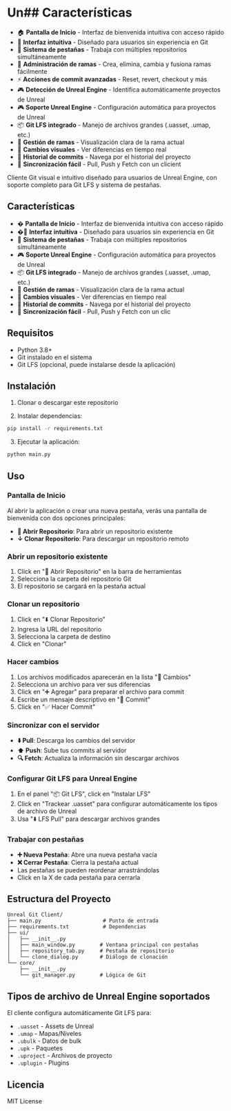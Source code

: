 # Un## Características

- 🏠 **Pantalla de Inicio** - Interfaz de bienvenida intuitiva con acceso rápido
- 🎯 **Interfaz intuitiva** - Diseñado para usuarios sin experiencia en Git
- 📑 **Sistema de pestañas** - Trabaja con múltiples repositorios simultáneamente
- 🌳 **Administración de ramas** - Crea, elimina, cambia y fusiona ramas fácilmente
- ⚡ **Acciones de commit avanzadas** - Reset, revert, checkout y más
- 🎮 **Detección de Unreal Engine** - Identifica automáticamente proyectos de Unreal
- 🎮 **Soporte Unreal Engine** - Configuración automática para proyectos de Unreal
- 📦 **Git LFS integrado** - Manejo de archivos grandes (.uasset, .umap, etc.)
- 🌳 **Gestión de ramas** - Visualización clara de la rama actual
- 📝 **Cambios visuales** - Ver diferencias en tiempo real
- 📜 **Historial de commits** - Navega por el historial del proyecto
- 🔄 **Sincronización fácil** - Pull, Push y Fetch con un clicient

Cliente Git visual e intuitivo diseñado para usuarios de Unreal Engine, con soporte completo para Git LFS y sistema de pestañas.

## Características

- � **Pantalla de Inicio** - Interfaz de bienvenida intuitiva con acceso rápido
- �🎯 **Interfaz intuitiva** - Diseñado para usuarios sin experiencia en Git
- 📑 **Sistema de pestañas** - Trabaja con múltiples repositorios simultáneamente
- 🎮 **Soporte Unreal Engine** - Configuración automática para proyectos de Unreal
- 📦 **Git LFS integrado** - Manejo de archivos grandes (.uasset, .umap, etc.)
- 🌳 **Gestión de ramas** - Visualización clara de la rama actual
- 📝 **Cambios visuales** - Ver diferencias en tiempo real
- 📜 **Historial de commits** - Navega por el historial del proyecto
- 🔄 **Sincronización fácil** - Pull, Push y Fetch con un clic

## Requisitos

- Python 3.8+
- Git instalado en el sistema
- Git LFS (opcional, puede instalarse desde la aplicación)

## Instalación

1. Clonar o descargar este repositorio

2. Instalar dependencias:
```bash
pip install -r requirements.txt
```

3. Ejecutar la aplicación:
```bash
python main.py
```

## Uso

### Pantalla de Inicio
Al abrir la aplicación o crear una nueva pestaña, verás una pantalla de bienvenida con dos opciones principales:
- **📁 Abrir Repositorio**: Para abrir un repositorio existente
- **↓ Clonar Repositorio**: Para descargar un repositorio remoto

### Abrir un repositorio existente
1. Click en "📁 Abrir Repositorio" en la barra de herramientas
2. Selecciona la carpeta del repositorio Git
3. El repositorio se cargará en la pestaña actual

### Clonar un repositorio
1. Click en "⬇️ Clonar Repositorio"
2. Ingresa la URL del repositorio
3. Selecciona la carpeta de destino
4. Click en "Clonar"

### Hacer cambios
1. Los archivos modificados aparecerán en la lista "📝 Cambios"
2. Selecciona un archivo para ver sus diferencias
3. Click en "➕ Agregar" para preparar el archivo para commit
4. Escribe un mensaje descriptivo en "💬 Commit"
5. Click en "✅ Hacer Commit"

### Sincronizar con el servidor
- **⬇️ Pull**: Descarga los cambios del servidor
- **⬆️ Push**: Sube tus commits al servidor
- **🔍 Fetch**: Actualiza la información sin descargar archivos

### Configurar Git LFS para Unreal Engine
1. En el panel "📦 Git LFS", click en "Instalar LFS"
2. Click en "Trackear .uasset" para configurar automáticamente los tipos de archivo de Unreal
3. Usa "⬇️ LFS Pull" para descargar archivos grandes

### Trabajar con pestañas
- **➕ Nueva Pestaña**: Abre una nueva pestaña vacía
- **❌ Cerrar Pestaña**: Cierra la pestaña actual
- Las pestañas se pueden reordenar arrastrándolas
- Click en la X de cada pestaña para cerrarla

## Estructura del Proyecto

```
Unreal Git Client/
├── main.py                    # Punto de entrada
├── requirements.txt           # Dependencias
├── ui/
│   ├── __init__.py
│   ├── main_window.py        # Ventana principal con pestañas
│   ├── repository_tab.py     # Pestaña de repositorio
│   └── clone_dialog.py       # Diálogo de clonación
└── core/
    ├── __init__.py
    └── git_manager.py        # Lógica de Git
```

## Tipos de archivo de Unreal Engine soportados

El cliente configura automáticamente Git LFS para:
- `.uasset` - Assets de Unreal
- `.umap` - Mapas/Niveles
- `.ubulk` - Datos de bulk
- `.upk` - Paquetes
- `.uproject` - Archivos de proyecto
- `.uplugin` - Plugins

## Licencia

MIT License
